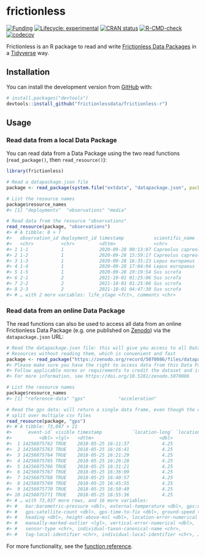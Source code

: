 
<!-- README.md is generated from README.Rmd. Please edit that file -->

# frictionless

<!-- badges: start -->

[![Funding](https://img.shields.io/static/v1?label=powered+by&message=lifewatch.be&labelColor=1a4e8a&color=f15922)](http://lifewatch.be)
[![Lifecycle:
experimental](https://img.shields.io/badge/lifecycle-experimental-orange.svg)](https://lifecycle.r-lib.org/articles/stages.html#experimental)
[![CRAN
status](https://www.r-pkg.org/badges/version/frictionless)](https://CRAN.R-project.org/package=frictionless)
[![R-CMD-check](https://github.com/frictionlessdata/frictionless-r/workflows/R-CMD-check/badge.svg)](https://github.com/frictionlessdata/frictionless-r/actions)
[![codecov](https://codecov.io/gh/frictionlessdata/frictionless-r/branch/main/graph/badge.svg?token=bKtiHW21K0)](https://codecov.io/gh/frictionlessdata/frictionless-r)
<!-- badges: end -->

Frictionless is an R package to read and write [Frictionless Data
Packages](https://specs.frictionlessdata.io/data-package/) in a
[Tidyverse](https://www.tidyverse.org/) way.

## Installation

You can install the development version from
[GitHub](https://github.com/) with:

``` r
# install.packages("devtools")
devtools::install_github("frictionlessdata/frictionless-r")
```

## Usage

### Read data from a local Data Package

You can read data from a Data Package using the two read functions
(`read_package()`, then `read_resource()`):

``` r
library(frictionless)

# Read a datapackage.json file
package <- read_package(system.file("extdata", "datapackage.json", package = "frictionless"))

# List the resource names
package$resource_names
#> [1] "deployments"  "observations" "media"

# Read data from the resource "observations"
read_resource(package, "observations")
#> # A tibble: 8 × 7
#>   observation_id deployment_id timestamp           scientific_name     count
#>   <chr>          <chr>         <dttm>              <chr>               <dbl>
#> 1 1-1            1             2020-09-28 00:13:07 Capreolus capreolus     1
#> 2 1-2            1             2020-09-28 15:59:17 Capreolus capreolus     1
#> 3 1-3            1             2020-09-28 16:35:23 Lepus europaeus         1
#> 4 1-4            1             2020-09-28 17:04:04 Lepus europaeus         1
#> 5 1-5            1             2020-09-28 19:19:54 Sus scrofa              2
#> 6 2-1            2             2021-10-01 01:25:06 Sus scrofa              1
#> 7 2-2            2             2021-10-01 01:25:06 Sus scrofa              1
#> 8 2-3            2             2021-10-01 04:47:30 Sus scrofa              1
#> # … with 2 more variables: life_stage <fct>, comments <chr>
```

### Read data from an online Data Package

The read functions can also be used to access all data from an online
Frictionless Data Package (e.g. one published on
[Zenodo](https://doi.org/10.5281/zenodo.5070086)) via the
`datapackage.json` URL:

``` r
# Read the datapackage.json file: this will give you access to all Data 
# Resources without reading them, which is convenient and fast
package <- read_package("https://zenodo.org/record/5070086/files/datapackage.json")
#> Please make sure you have the right to access data from this Data Package for your intended use.
#> Follow applicable norms or requirements to credit the dataset and its authors.
#> For more information, see https://doi.org/10.5281/zenodo.5070086

# List the resource names
package$resource_names
#> [1] "reference-data" "gps"            "acceleration"

# Read the gps data: will return a single data frame, even though the data are 
# split over multiple csv files
read_resource(package, "gps")
#> # A tibble: 73,047 × 21
#>     `event-id` visible timestamp           `location-long` `location-lat`
#>          <dbl> <lgl>   <dttm>                        <dbl>          <dbl>
#>  1 14256075762 TRUE    2018-05-25 16:11:37            4.25           51.3
#>  2 14256075763 TRUE    2018-05-25 16:16:41            4.25           51.3
#>  3 14256075764 TRUE    2018-05-25 16:21:29            4.25           51.3
#>  4 14256075765 TRUE    2018-05-25 16:26:28            4.25           51.3
#>  5 14256075766 TRUE    2018-05-25 16:31:21            4.25           51.3
#>  6 14256075767 TRUE    2018-05-25 16:36:09            4.25           51.3
#>  7 14256075768 TRUE    2018-05-25 16:40:57            4.25           51.3
#>  8 14256075769 TRUE    2018-05-25 16:45:55            4.25           51.3
#>  9 14256075770 TRUE    2018-05-25 16:50:49            4.25           51.3
#> 10 14256075771 TRUE    2018-05-25 16:55:36            4.25           51.3
#> # … with 73,037 more rows, and 16 more variables:
#> #   bar:barometric-pressure <dbl>, external-temperature <dbl>, gps:dop <dbl>,
#> #   gps:satellite-count <dbl>, gps-time-to-fix <dbl>, ground-speed <dbl>,
#> #   heading <dbl>, height-above-msl <dbl>, location-error-numerical <dbl>,
#> #   manually-marked-outlier <lgl>, vertical-error-numerical <dbl>,
#> #   sensor-type <chr>, individual-taxon-canonical-name <chr>,
#> #   tag-local-identifier <chr>, individual-local-identifier <chr>, …
```

For more functionality, see the [function
reference](https://frictionlessdata.github.io/frictionless-r/reference/index.html).
